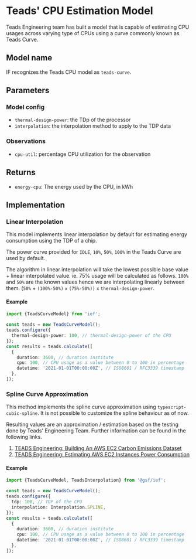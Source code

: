 # Teads' CPU Estimation Model

Teads Engineering team has built a model that is capable of estimating CPU usages across varying type of CPUs using a curve commonly known as Teads Curve.

## Model name

IF recognizes the Teads CPU model as `teads-curve`.

## Parameters

### Model config

- `thermal-design-power`: the TDp of the processor
- `interpolation`: the interpolation method to apply to the TDP data

### Observations

- `cpu-util`: percentage CPU utilization for the observation 

## Returns

- `energy-cpu`: The energy used by the CPU, in kWh


## Implementation

### Linear Interpolation

This model implements linear interpolation by default for estimating energy consumption using the TDP of a chip.

The power curve provided for `IDLE`, `10%`, `50%`, `100%` in the Teads Curve are used by default.

The algorithm in linear interpolation will take the lowest possible base value + linear interpolated value. ie. 75% usage will be calculated as follows.
`100%` and `50%` are the known values hence we are interpolating linearly between them.
(`50%` + `(100%-50%)` `x` `(75%-50%))` `x` `thermal-design-power`. 



#### Example

```typescript
import {TeadsCurveModel} from 'ief';

const teads = new TeadsCurveModel();
teads.configure({
  thermal-design-power: 100, // thermal-design-power of the CPU
});
const results = teads.calculate([
  {
    duration: 3600, // duration institute
    cpu: 100, // CPU usage as a value between 0 to 100 in percentage
    datetime: '2021-01-01T00:00:00Z', // ISO8601 / RFC3339 timestamp
  },
]);
```

### Spline Curve Approximation

This method implements the spline curve approximation using `typescript-cubic-spline`. It is not possible to customize the spline behaviour as of now.

Resulting values are an approximation / estimation based on the testing done by Teads' Engineering Team. Further information can be found in the following links.

1. [TEADS Engineering: Building An AWS EC2 Carbon Emissions Dataset](https://medium.com/teads-engineering/building-an-aws-ec2-carbon-emissions-dataset-3f0fd76c98ac)
2. [TEADS Engineering: Estimating AWS EC2 Instances Power Consumption](https://medium.com/teads-engineering/estimating-aws-ec2-instances-power-consumption-c9745e347959)

#### Example

```typescript
import {TeadsCurveModel, TeadsInterpolation} from '@gsf/ief';

const teads = new TeadsCurveModel();
teads.configure({
  tdp: 100, // TDP of the CPU
  interpolation: Interpolation.SPLINE,
});
const results = teads.calculate([
  {
    duration: 3600, // duration institute
    cpu: 100, // CPU usage as a value between 0 to 100 in percentage
    datetime: '2021-01-01T00:00:00Z', // ISO8601 / RFC3339 timestamp
  },
]);
```
